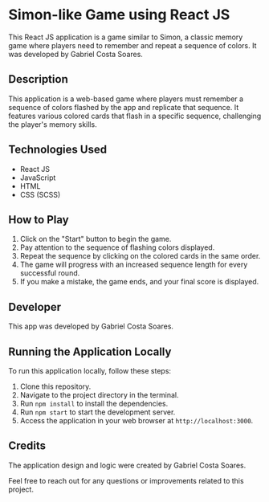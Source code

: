 # Simon-like Game using React JS

This React JS application is a game similar to Simon, a classic memory game where players need to remember and repeat a sequence of colors. It was developed by Gabriel Costa Soares.

## Description

This application is a web-based game where players must remember a sequence of colors flashed by the app and replicate that sequence. It features various colored cards that flash in a specific sequence, challenging the player's memory skills.

## Technologies Used

- React JS
- JavaScript
- HTML
- CSS (SCSS)

## How to Play

1. Click on the "Start" button to begin the game.
2. Pay attention to the sequence of flashing colors displayed.
3. Repeat the sequence by clicking on the colored cards in the same order.
4. The game will progress with an increased sequence length for every successful round.
5. If you make a mistake, the game ends, and your final score is displayed.

## Developer

This app was developed by Gabriel Costa Soares.

## Running the Application Locally

To run this application locally, follow these steps:

1. Clone this repository.
2. Navigate to the project directory in the terminal.
3. Run `npm install` to install the dependencies.
4. Run `npm start` to start the development server.
5. Access the application in your web browser at `http://localhost:3000`.

## Credits

The application design and logic were created by Gabriel Costa Soares.

Feel free to reach out for any questions or improvements related to this project.
